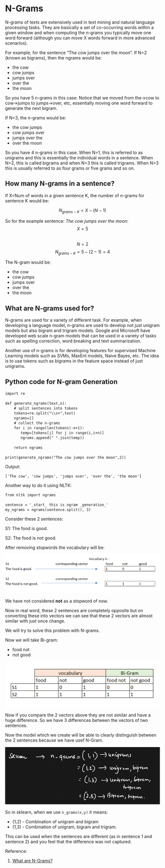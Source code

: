 # N-Grams

N-grams of texts are extensively used in text mining and natural language processing tasks. They are basically a set of co-occurring words within a given window and when computing the n-grams you typically move one word forward (although you can move X words forward in more advanced scenarios).

For example, for the sentence “The cow jumps over the moon”. If N=2 (known as bigrams), then the ngrams would be:

- the cow
- cow jumps
- jumps over
- over the
- the moon

So you have 5 n-grams in this case. Notice that we moved from the->cow to cow->jumps to jumps->over, etc, essentially moving one word forward to generate the next bigram.

If N=3, the n-grams would be:

- the cow jumps
- cow jumps over
- jumps over the
- over the moon

So you have 4 n-grams in this case. When N=1, this is referred to as unigrams and this is essentially the individual words in a sentence. When N=2, this is called bigrams and when N=3 this is called trigrams. When N>3 this is usually referred to as four grams or five grams and so on.

## How many N-grams in a sentence?
If X=Num of words in a given sentence K, the number of n-grams for sentence K would be:

$$ N_{grams-K} = X - (N-1) $$

So for the example sentence: _The cow jumps over the moon_:  
$$ X = 5 $$  
$$ N = 2 $$
$$  N_{grams-K} = 5 - (2-1) = 4 $$

The N-gram would be:  
- the cow
- cow jumps
- jumps over
- over the
- the moon

## What are N-grams used for?

N-grams are used for a variety of different task. For example, when developing a language model, n-grams are used to develop not just unigram models but also bigram and trigram models. Google and Microsoft have developed web scale n-gram models that can be used in a variety of tasks such as spelling correction, word breaking and text summarization. 

Another use of n-grams is for developing features for supervised Machine Learning models such as SVMs, MaxEnt models, Naive Bayes, etc. The idea is to use tokens such as bigrams in the feature space instead of just unigrams.

## Python code for N-gram Generation

```
import re

def generate_ngrams(text,n):
    # split sentences into tokens
    tokens=re.split("\\s+",text)
    ngrams=[]
    # collect the n-grams
    for i in range(len(tokens)-n+1):
       temp=[tokens[j] for j in range(i,i+n)]
       ngrams.append(" ".join(temp))

    return ngrams

print(generate_ngrams("The cow jumps over the moon",2))
```

Output:

```
['The cow', 'cow jumps', 'jumps over', 'over the', 'the moon']
```

Another way to do it using NLTK:

```
from nltk import ngrams

sentence = '_start_ this is ngram _generation_'
my_ngrams = ngrams(sentence.split(), 3)
```


Consider these 2 sentences:

S1:  The food is good.

S2: The food is not good.

After removing stopwords the vocabulary will be:

![](images/29.png)

We have not considered __not__ as a stopword of now.

Now in real word, these 2 sentences are completely opposite but on converting these into vectors we can see that these 2 vectors are almost similar with just once change. 

We will try to solve this problem with N-grams.

Now we will take Bi-gram:
- food not
- not good

![](images/30.png)

Now if you compare the 2 vectors above they are not similar and have a huge difference. So we have 3 differences between the vectors of two sentences.

Now the model which we create will be able to clearly distinguish between the 2 sentences because we have usef N-Gram.

![](images/31.png)

So in sklearn, when we use `n_grams(x,y)` it means:
- (1,2) - Combination of unigram and bigram
- (1,3) - Combination of unigram, bigram and trigram.

This can be used when the sentences are different (as in sentence 1 and sentence 2) and you feel that the difference was not captured.




Reference:
1. [What are N-Grams?](https://kavita-ganesan.com/what-are-n-grams/)